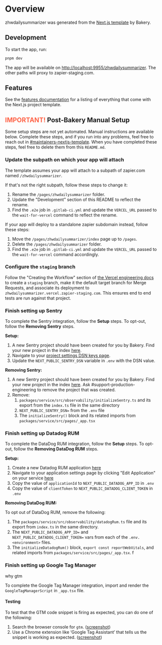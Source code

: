 # Overview

zhwdailysummarizer was generated from the [Next.js template](https://gitlab.com/zapier/nextjs-template) by Bakery.

## Development

To start the app, run:

```bash
pnpm dev
```

The app will be available on <http://localhost:9955/zhwdailysummarizer>. The other paths will proxy to zapier-staging.com.

## Features

See the [features documentation](http://docs.k8s.zapier.com/zhwdailysummarizer/features.html) for a listing of everything that come with the Next.js project template.

## <span style="color:tomato">IMPORTANT!</span> Post-Bakery Manual Setup

Some setup steps are not yet automated. Manual instructions are available below. Complete these steps, and if you run into any problems, feel free to reach out in [#maintainers-nextjs-template](https://zapier.slack.com/archives/C01MVTHR6HK). When you have completed these steps, feel free to delete them from this `README.md`.

### Update the subpath on which your app will attach

The template assumes your app will attach to a subpath of zapier.com named `/zhwdailysummarizer`.

If that's not the right subpath, follow these steps to change it:

1. Rename the `/pages/zhwdailysummarizer` folder.
1. Update the "Development" section of this README to reflect the rename.
1. Find the `.e2e` job in `.gitlab-ci.yml` and update the `VERCEL_URL` passed to the `wait-for-vercel` command to reflect the rename.

If your app will deploy to a standalone zapier subdomain instead, follow these steps:

1. Move the `/pages/zhwdailysummarizer/index` page up to `/pages`.
1. Delete the `/pages/zhwdailysummarizer` folder.
1. Find the `.e2e` job in `.gitlab-ci.yml` and update the `VERCEL_URL` passed to the `wait-for-vercel` command accordingly.

### Configure the `staging` branch

Follow the "Creating the Workflow" section of [the Vercel engineering docs](https://engineering.zapier.com/guides/frontend/vercel/ci-cd-workflow/#creating-the-workflow) to create a `staging` branch, make it the default target branch for Merge Requests, and associate its deployment to `zhwdailysummarizer.vercel.zapier-staging.com`. This ensures end to end tests are run against that project.

### Finish setting up Sentry

To complete the Sentry integration, follow the **Setup** steps. To opt-out, follow the **Removing Sentry** steps.

**Setup:**

1.  A new Sentry project should have been created for you by Bakery. Find your new project in the index [here](https://sentry.io/organizations/zapier-1/projects/).
2.  Navigate to your [project settings DSN keys page](https://sentry.io/settings/zapier-1/projects/zhwdailysummarizer/keys/).
3.  Update the `NEXT_PUBLIC_SENTRY_DSN` variable in `.env` with the DSN value.

**Removing Sentry:**

1.  A new Sentry project should have been created for you by Bakery. Find your new project in the index [here](https://sentry.io/organizations/zapier-1/projects/). Ask #support-production-engineering to remove the project that was created.
2.  Remove:
    1. `packages/service/src/observability/initializeSentry.ts` and its export from the `index.ts` file in the same directory
    2. `NEXT_PUBLIC_SENTRY_DSN=` from the `.env` file
    3. The `initializeSentry()` block and its related imports from `packages/service/src/pages/_app.tsx`

### Finish setting up Datadog RUM

To complete the DataDog RUM integration, follow the **Setup** steps. To opt-out, follow the **Removing DataDog RUM** steps.

**Setup:**

1.  Create a new Datadog RUM application [here](https://zapier.datadoghq.com/rum/application/create)
2.  Navigate to your application settings page by clicking "Edit Application" on your service [here](https://zapier.datadoghq.com/rum/list?live=1d)
3.  Copy the value of `applicationId` to `NEXT_PUBLIC_DATADOG_APP_ID` in `.env`
4.  Copy the value of `clientToken` to `NEXT_PUBLIC_DATADOG_CLIENT_TOKEN` in `.env`

**Removing DataDog RUM:**

To opt out of DataDog RUM, remove the following:

1.  The `packages/service/src/observability/datadogRum.ts` file and its export from `index.ts` in the same directory.
2.  The `NEXT_PUBLIC_DATADOG_APP_ID=` and `NEXT_PUBLIC_DATADOG_CLIENT_TOKEN=` vars from each of the `.env.<environment>` files.
3.  The `initializeDatadogRum()` block, `export const reportWebVitals`, and related imports from `packages/service/src/pages/_app.tsx`.
f
### Finish setting up Google Tag Manager

why gtm

To complete the Google Tag Manager integration, import and render the `GoogleTagManagerScript` in `_app.tsx` file.

#### Testing

To test that the GTM code snippet is firing as expected, you can do one of the following:

1. Search the browser console for `gtm`. ([screenshot](https://cdn.zappy.app/d28381fbef8600525f440ced8a03f033.png))
2. Use a Chrome extension like ‘Google Tag Assistant’ that tells us the snippet is working as expected. ([screenshot](https://cdn.zappy.app/2fe4448b3c3c68a2a861e24ee70162f5.png))
